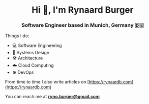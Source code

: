 <h1 align="center">Hi 👋, I'm Rynaard Burger</h1>
<h3 align="center">Software Engineer based in Munich, Germany 🇩🇪</h3>

Things I do:

- 💻 Software Engineering
- 📱 Systems Design
- 🛠 Architecture
- ☁️ Cloud Computing
- ⚙️ DevOps

From time to time I also write articles on [https://rynaardb.com](https://rynaardb.com)

You can reach me at **ryno.burger@gmail.com**

